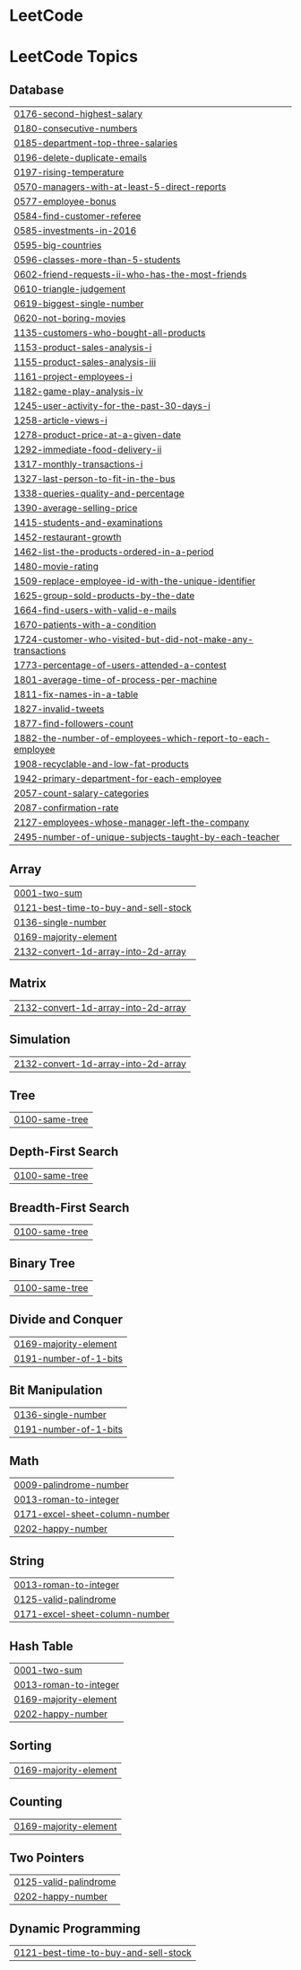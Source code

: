 # LeetCode
<!---LeetCode Topics Start-->
# LeetCode Topics
## Database
|  |
| ------- |
| [0176-second-highest-salary](https://github.com/fredjeong/LeetCode/tree/master/0176-second-highest-salary) |
| [0180-consecutive-numbers](https://github.com/fredjeong/LeetCode/tree/master/0180-consecutive-numbers) |
| [0185-department-top-three-salaries](https://github.com/fredjeong/LeetCode/tree/master/0185-department-top-three-salaries) |
| [0196-delete-duplicate-emails](https://github.com/fredjeong/LeetCode/tree/master/0196-delete-duplicate-emails) |
| [0197-rising-temperature](https://github.com/fredjeong/LeetCode/tree/master/0197-rising-temperature) |
| [0570-managers-with-at-least-5-direct-reports](https://github.com/fredjeong/LeetCode/tree/master/0570-managers-with-at-least-5-direct-reports) |
| [0577-employee-bonus](https://github.com/fredjeong/LeetCode/tree/master/0577-employee-bonus) |
| [0584-find-customer-referee](https://github.com/fredjeong/LeetCode/tree/master/0584-find-customer-referee) |
| [0585-investments-in-2016](https://github.com/fredjeong/LeetCode/tree/master/0585-investments-in-2016) |
| [0595-big-countries](https://github.com/fredjeong/LeetCode/tree/master/0595-big-countries) |
| [0596-classes-more-than-5-students](https://github.com/fredjeong/LeetCode/tree/master/0596-classes-more-than-5-students) |
| [0602-friend-requests-ii-who-has-the-most-friends](https://github.com/fredjeong/LeetCode/tree/master/0602-friend-requests-ii-who-has-the-most-friends) |
| [0610-triangle-judgement](https://github.com/fredjeong/LeetCode/tree/master/0610-triangle-judgement) |
| [0619-biggest-single-number](https://github.com/fredjeong/LeetCode/tree/master/0619-biggest-single-number) |
| [0620-not-boring-movies](https://github.com/fredjeong/LeetCode/tree/master/0620-not-boring-movies) |
| [1135-customers-who-bought-all-products](https://github.com/fredjeong/LeetCode/tree/master/1135-customers-who-bought-all-products) |
| [1153-product-sales-analysis-i](https://github.com/fredjeong/LeetCode/tree/master/1153-product-sales-analysis-i) |
| [1155-product-sales-analysis-iii](https://github.com/fredjeong/LeetCode/tree/master/1155-product-sales-analysis-iii) |
| [1161-project-employees-i](https://github.com/fredjeong/LeetCode/tree/master/1161-project-employees-i) |
| [1182-game-play-analysis-iv](https://github.com/fredjeong/LeetCode/tree/master/1182-game-play-analysis-iv) |
| [1245-user-activity-for-the-past-30-days-i](https://github.com/fredjeong/LeetCode/tree/master/1245-user-activity-for-the-past-30-days-i) |
| [1258-article-views-i](https://github.com/fredjeong/LeetCode/tree/master/1258-article-views-i) |
| [1278-product-price-at-a-given-date](https://github.com/fredjeong/LeetCode/tree/master/1278-product-price-at-a-given-date) |
| [1292-immediate-food-delivery-ii](https://github.com/fredjeong/LeetCode/tree/master/1292-immediate-food-delivery-ii) |
| [1317-monthly-transactions-i](https://github.com/fredjeong/LeetCode/tree/master/1317-monthly-transactions-i) |
| [1327-last-person-to-fit-in-the-bus](https://github.com/fredjeong/LeetCode/tree/master/1327-last-person-to-fit-in-the-bus) |
| [1338-queries-quality-and-percentage](https://github.com/fredjeong/LeetCode/tree/master/1338-queries-quality-and-percentage) |
| [1390-average-selling-price](https://github.com/fredjeong/LeetCode/tree/master/1390-average-selling-price) |
| [1415-students-and-examinations](https://github.com/fredjeong/LeetCode/tree/master/1415-students-and-examinations) |
| [1452-restaurant-growth](https://github.com/fredjeong/LeetCode/tree/master/1452-restaurant-growth) |
| [1462-list-the-products-ordered-in-a-period](https://github.com/fredjeong/LeetCode/tree/master/1462-list-the-products-ordered-in-a-period) |
| [1480-movie-rating](https://github.com/fredjeong/LeetCode/tree/master/1480-movie-rating) |
| [1509-replace-employee-id-with-the-unique-identifier](https://github.com/fredjeong/LeetCode/tree/master/1509-replace-employee-id-with-the-unique-identifier) |
| [1625-group-sold-products-by-the-date](https://github.com/fredjeong/LeetCode/tree/master/1625-group-sold-products-by-the-date) |
| [1664-find-users-with-valid-e-mails](https://github.com/fredjeong/LeetCode/tree/master/1664-find-users-with-valid-e-mails) |
| [1670-patients-with-a-condition](https://github.com/fredjeong/LeetCode/tree/master/1670-patients-with-a-condition) |
| [1724-customer-who-visited-but-did-not-make-any-transactions](https://github.com/fredjeong/LeetCode/tree/master/1724-customer-who-visited-but-did-not-make-any-transactions) |
| [1773-percentage-of-users-attended-a-contest](https://github.com/fredjeong/LeetCode/tree/master/1773-percentage-of-users-attended-a-contest) |
| [1801-average-time-of-process-per-machine](https://github.com/fredjeong/LeetCode/tree/master/1801-average-time-of-process-per-machine) |
| [1811-fix-names-in-a-table](https://github.com/fredjeong/LeetCode/tree/master/1811-fix-names-in-a-table) |
| [1827-invalid-tweets](https://github.com/fredjeong/LeetCode/tree/master/1827-invalid-tweets) |
| [1877-find-followers-count](https://github.com/fredjeong/LeetCode/tree/master/1877-find-followers-count) |
| [1882-the-number-of-employees-which-report-to-each-employee](https://github.com/fredjeong/LeetCode/tree/master/1882-the-number-of-employees-which-report-to-each-employee) |
| [1908-recyclable-and-low-fat-products](https://github.com/fredjeong/LeetCode/tree/master/1908-recyclable-and-low-fat-products) |
| [1942-primary-department-for-each-employee](https://github.com/fredjeong/LeetCode/tree/master/1942-primary-department-for-each-employee) |
| [2057-count-salary-categories](https://github.com/fredjeong/LeetCode/tree/master/2057-count-salary-categories) |
| [2087-confirmation-rate](https://github.com/fredjeong/LeetCode/tree/master/2087-confirmation-rate) |
| [2127-employees-whose-manager-left-the-company](https://github.com/fredjeong/LeetCode/tree/master/2127-employees-whose-manager-left-the-company) |
| [2495-number-of-unique-subjects-taught-by-each-teacher](https://github.com/fredjeong/LeetCode/tree/master/2495-number-of-unique-subjects-taught-by-each-teacher) |
## Array
|  |
| ------- |
| [0001-two-sum](https://github.com/fredjeong/LeetCode/tree/master/0001-two-sum) |
| [0121-best-time-to-buy-and-sell-stock](https://github.com/fredjeong/LeetCode/tree/master/0121-best-time-to-buy-and-sell-stock) |
| [0136-single-number](https://github.com/fredjeong/LeetCode/tree/master/0136-single-number) |
| [0169-majority-element](https://github.com/fredjeong/LeetCode/tree/master/0169-majority-element) |
| [2132-convert-1d-array-into-2d-array](https://github.com/fredjeong/LeetCode/tree/master/2132-convert-1d-array-into-2d-array) |
## Matrix
|  |
| ------- |
| [2132-convert-1d-array-into-2d-array](https://github.com/fredjeong/LeetCode/tree/master/2132-convert-1d-array-into-2d-array) |
## Simulation
|  |
| ------- |
| [2132-convert-1d-array-into-2d-array](https://github.com/fredjeong/LeetCode/tree/master/2132-convert-1d-array-into-2d-array) |
## Tree
|  |
| ------- |
| [0100-same-tree](https://github.com/fredjeong/LeetCode/tree/master/0100-same-tree) |
## Depth-First Search
|  |
| ------- |
| [0100-same-tree](https://github.com/fredjeong/LeetCode/tree/master/0100-same-tree) |
## Breadth-First Search
|  |
| ------- |
| [0100-same-tree](https://github.com/fredjeong/LeetCode/tree/master/0100-same-tree) |
## Binary Tree
|  |
| ------- |
| [0100-same-tree](https://github.com/fredjeong/LeetCode/tree/master/0100-same-tree) |
## Divide and Conquer
|  |
| ------- |
| [0169-majority-element](https://github.com/fredjeong/LeetCode/tree/master/0169-majority-element) |
| [0191-number-of-1-bits](https://github.com/fredjeong/LeetCode/tree/master/0191-number-of-1-bits) |
## Bit Manipulation
|  |
| ------- |
| [0136-single-number](https://github.com/fredjeong/LeetCode/tree/master/0136-single-number) |
| [0191-number-of-1-bits](https://github.com/fredjeong/LeetCode/tree/master/0191-number-of-1-bits) |
## Math
|  |
| ------- |
| [0009-palindrome-number](https://github.com/fredjeong/LeetCode/tree/master/0009-palindrome-number) |
| [0013-roman-to-integer](https://github.com/fredjeong/LeetCode/tree/master/0013-roman-to-integer) |
| [0171-excel-sheet-column-number](https://github.com/fredjeong/LeetCode/tree/master/0171-excel-sheet-column-number) |
| [0202-happy-number](https://github.com/fredjeong/LeetCode/tree/master/0202-happy-number) |
## String
|  |
| ------- |
| [0013-roman-to-integer](https://github.com/fredjeong/LeetCode/tree/master/0013-roman-to-integer) |
| [0125-valid-palindrome](https://github.com/fredjeong/LeetCode/tree/master/0125-valid-palindrome) |
| [0171-excel-sheet-column-number](https://github.com/fredjeong/LeetCode/tree/master/0171-excel-sheet-column-number) |
## Hash Table
|  |
| ------- |
| [0001-two-sum](https://github.com/fredjeong/LeetCode/tree/master/0001-two-sum) |
| [0013-roman-to-integer](https://github.com/fredjeong/LeetCode/tree/master/0013-roman-to-integer) |
| [0169-majority-element](https://github.com/fredjeong/LeetCode/tree/master/0169-majority-element) |
| [0202-happy-number](https://github.com/fredjeong/LeetCode/tree/master/0202-happy-number) |
## Sorting
|  |
| ------- |
| [0169-majority-element](https://github.com/fredjeong/LeetCode/tree/master/0169-majority-element) |
## Counting
|  |
| ------- |
| [0169-majority-element](https://github.com/fredjeong/LeetCode/tree/master/0169-majority-element) |
## Two Pointers
|  |
| ------- |
| [0125-valid-palindrome](https://github.com/fredjeong/LeetCode/tree/master/0125-valid-palindrome) |
| [0202-happy-number](https://github.com/fredjeong/LeetCode/tree/master/0202-happy-number) |
## Dynamic Programming
|  |
| ------- |
| [0121-best-time-to-buy-and-sell-stock](https://github.com/fredjeong/LeetCode/tree/master/0121-best-time-to-buy-and-sell-stock) |
<!---LeetCode Topics End-->